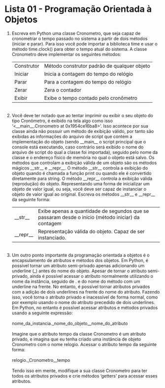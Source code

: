 # Lista 01 - Programação Orientada à Objetos

<ol>
    <li>Escreva em Python uma classe Cronometro, que seja capaz de cronometrar o tempo passado no sistema a partir de dois métodos (iniciar e parar). Para isso você pode importar a biblioteca time e usar o método time.clock() para obter o tempo atual do sistema. A classe Cronometro deve implementar os seguintes métodos:
        <br>
        <table>
            <tr>
                <td> Construtor </td>
                <td> Método construtor padrão de qualquer objeto </td>
            </tr>
            <tr>
                <td> Iniciar </td>
                <td> Inicia a contagem do tempo do relógio </td>
            </tr>
            <tr>
                <td> Parar </td>
                <td> Para a contagem do tempo do relógio </td>
            </tr>
            <tr>
                <td> Zerar </td>
                <td> Zera o contador </td>
            </tr>
            <tr>
                <td> Exibir </td>
                <td> Exibe o tempo contado pelo cronômetro  </td>
            </tr>
        </table>
    </li>
    <br>
    <li> Você deve ter notado que ao tentar imprimir ou exibir o seu objeto do tipo Cronômetro, é exibido na tela algo como isso ‘<__main__.Cronometro at 0x1954ce16ba8>’. Isso acontece por sua classe ainda não possuir um método de exibição válido, por tanto são exibidas as informações do arquivo de script que contém a implementação do objeto (sendo __main__ o script principal que o console está executando, caso contrário será exibido o nome do arquivo de script do qual a classe foi importada), seguido pelo nome da classe e o endereço físico de memória no qual o objeto está salvo. Os métodos que controlam a exibição válida de um objeto são os métodos mágicos __str__ e __repr__. O método __str__ controla a exibição do objeto quando é chamada a função print ou quando ele é convertido diretamente para string. O método __repr__ controla a exibição válida (reprodução) do objeto. Representando uma forma de inicializar um objeto de valor igual, ou seja, você deve ser capaz de instanciar o objeto de valor igual ao original. Escreva os métodos __str__ e __repr__ da seguinte forma: 
        <br>
        <table>
            <tr>
                <td> __str__ </td>
                <td> Exibe apenas a quantidade de segundos que se passaram desde o início (método iniciar) da contagem</td>
            </tr>
            <tr>
                <td> __repr__ </td>
                <td> Representação válida do objeto. Capaz de ser instanciado.</td>
            </tr>
        </table>
    </li>
    <br>
    <li> Um outro ponto importante da programação orientada a objetos é o encapsulamento de atributos e métodos dos objetos. Em Python, é possível tornar um atributo semi-privado apenas adicionando um underline (_) antes do nome do objeto. Apesar de tornar o atributo semi-privado, ainda é possível acessar o atributo normalmente utilizando o nome da instância, seguido de . e do nome do método com um underline na frente. No entanto, é possível tornar atributos privados com a adição de dois underlines na frente do nome do atributo. Fazendo isso, você torna o atributo privado e inacessível de forma normal, como por exemplo usando o nome do atributo precedido de dois underlines. Em Python, no entanto é possível acessar atributos e métodos privados usando a seguinte expressão: 
        <br><br>
        nome_da_instancia._nome_do_objeto__nome_do_atributo
        <br><br>
        Imagine que o atributo tempo da classe Cronometro é um atributo privado, e imagina que eu tenha criado uma instância de objeto Cronometro com o nome relogio. Acessar o atributo tempo da seguinte forma:
        <br><br>
        relogio._Cronometro__tempo
        <br><br>
        Tendo isso em mente, modifique a sua classe Cronometro para ter todos os atributos privados e crie métodos ‘getters’ para acessar esses atributos.
    </li>
    <br>
</ol>
